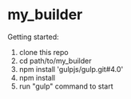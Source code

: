 # my_builder

Getting started:

1. clone this repo
2. cd path/to/my_builder
3. npm install 'gulpjs/gulp.git#4.0'
4. npm install
5. run "gulp" command to start
